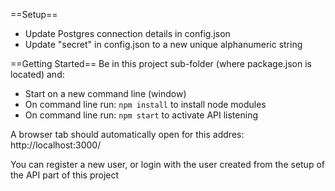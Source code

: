==Setup==
* Update Postgres connection details in config.json
* Update "secret" in config.json to a new unique alphanumeric string

==Getting Started==
Be in this project sub-folder (where package.json is located) and:
* Start on a new command line (window)
* On command line run: `npm install` to install node modules
* On command line run: `npm start` to activate API listening

A browser tab should automatically open for this addres: http://localhost:3000/

You can register a new user, or login with the user created from the setup of the API part of this project